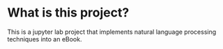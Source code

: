 # What is this project?

This is a jupyter lab project that implements natural language processing techniques into an eBook.